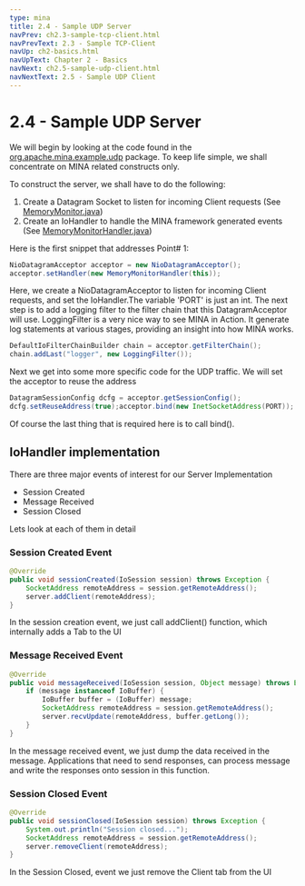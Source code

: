 ```yaml
---
type: mina
title: 2.4 - Sample UDP Server
navPrev: ch2.3-sample-tcp-client.html
navPrevText: 2.3 - Sample TCP-Client
navUp: ch2-basics.html
navUpText: Chapter 2 - Basics
navNext: ch2.5-sample-udp-client.html
navNextText: 2.5 - Sample UDP Client
---
```


# 2.4 - Sample UDP Server

We will begin by looking at the code found in the [org.apache.mina.example.udp](https://nightlies.apache.org/mina/mina/2.0.22/xref/org/apache/mina/example/udp/package-summary.html) package. To keep life simple, we shall concentrate on MINA related constructs only.

To construct the server, we shall have to do the following:

1. Create a Datagram Socket to listen for incoming Client requests (See [MemoryMonitor.java](https://nightlies.apache.org/mina/mina/2.0.22/xref/org/apache/mina/example/udp/MemoryMonitor.html))
2. Create an IoHandler to handle the MINA framework generated events (See [MemoryMonitorHandler.java](https://nightlies.apache.org/mina/mina/2.0.22/xref/org/apache/mina/example/udp/MemoryMonitorHandler.html))

Here is the first snippet that addresses Point# 1:

```java
NioDatagramAcceptor acceptor = new NioDatagramAcceptor();
acceptor.setHandler(new MemoryMonitorHandler(this));
```

Here, we create a NioDatagramAcceptor to listen for incoming Client requests, and set the IoHandler.The variable 'PORT' is just an int. The next step is to add a logging filter to the filter chain that this DatagramAcceptor will use. LoggingFilter is a very nice way to see MINA in Action. It generate log statements at various stages, providing an insight into how MINA works.

```java
DefaultIoFilterChainBuilder chain = acceptor.getFilterChain();
chain.addLast("logger", new LoggingFilter());
```

Next we get into some more specific code for the UDP traffic. We will set the acceptor to reuse the address

```java
DatagramSessionConfig dcfg = acceptor.getSessionConfig();
dcfg.setReuseAddress(true);acceptor.bind(new InetSocketAddress(PORT));
```

Of course the last thing that is required here is to call bind().

## IoHandler implementation

There are three major events of interest for our Server Implementation

* Session Created
* Message Received
* Session Closed

Lets look at each of them in detail

### Session Created Event

```java
@Override
public void sessionCreated(IoSession session) throws Exception {
    SocketAddress remoteAddress = session.getRemoteAddress();
    server.addClient(remoteAddress);
} 
```

In the session creation event, we just call addClient() function, which internally adds a Tab to the UI

### Message Received Event

```java
@Override
public void messageReceived(IoSession session, Object message) throws Exception {
    if (message instanceof IoBuffer) {
        IoBuffer buffer = (IoBuffer) message;
        SocketAddress remoteAddress = session.getRemoteAddress();
        server.recvUpdate(remoteAddress, buffer.getLong());
    }
}
```

In the message received event, we just dump the data received in the message. Applications that need to send responses, can process message and write the responses onto session in this function.

### Session Closed Event

```java
@Override
public void sessionClosed(IoSession session) throws Exception {
    System.out.println("Session closed...");
    SocketAddress remoteAddress = session.getRemoteAddress();
    server.removeClient(remoteAddress);
}
```

In the Session Closed, event we just remove the Client tab from the UI
